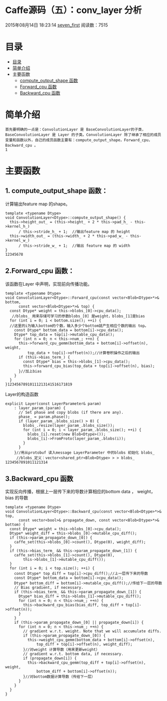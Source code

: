 # Caffe源码（五）：conv_layer 分析

2015年08月14日 18:23:14 [seven_first](https://me.csdn.net/seven_first) 阅读数：7515



# 目录



- [目录](https://blog.csdn.net/seven_first/article/details/47665817#%E7%9B%AE%E5%BD%95)
- [简单介绍](https://blog.csdn.net/seven_first/article/details/47665817#%E7%AE%80%E5%8D%95%E4%BB%8B%E7%BB%8D)
- 主要函数
  - [compute_output_shape 函数](https://blog.csdn.net/seven_first/article/details/47665817#1-computeoutputshape-%E5%87%BD%E6%95%B0)
  - [Forward_cpu 函数](https://blog.csdn.net/seven_first/article/details/47665817#2forwardcpu-%E5%87%BD%E6%95%B0)
  - [Backward_cpu 函数](https://blog.csdn.net/seven_first/article/details/47665817#3backwardcpu-%E5%87%BD%E6%95%B0)



# 简单介绍

```
首先要明确的一点是：ConvolutionLayer 是 BaseConvolutionLayer的子类，BaseConvolutionLayer 是 Layer 的子类。ConvolutionLayer 除了继承了相应的成员变量和函数以外，自己的成员函数主要有：compute_output_shape，Forward_cpu，Backward_cpu 。
1
```

# 主要函数

## 1. compute_output_shape 函数：

计算输出feature map 的shape。

```
template <typename Dtype>
void ConvolutionLayer<Dtype>::compute_output_shape() {
  this->height_out_ = (this->height_ + 2 * this->pad_h_ - this->kernel_h_)
      / this->stride_h_ + 1;  //输出feature map 的 height
  this->width_out_ = (this->width_ + 2 * this->pad_w_ - this->kernel_w_)
      / this->stride_w_ + 1;  //输出 feature map 的 width 
}
12345678
```

## 2.Forward_cpu 函数：

该函数在Layer 中声明，实现前向传播功能。

```
template <typename Dtype>
void ConvolutionLayer<Dtype>::Forward_cpu(const vector<Blob<Dtype>*>& bottom,
      const vector<Blob<Dtype>*>& top) {
  const Dtype* weight = this->blobs_[0]->cpu_data();
   //blobs_ 用来存储可学习的参数blobs_[0] 是weight，blobs_[1]是bias
  for (int i = 0; i < bottom.size(); ++i) { 
  //这里的i为输入bottom的个数，输入多少个bottom就产生相应个数的输出 top。
    const Dtype* bottom_data = bottom[i]->cpu_data();
    Dtype* top_data = top[i]->mutable_cpu_data();
    for (int n = 0; n < this->num_; ++n) {
      this->forward_cpu_gemm(bottom_data + bottom[i]->offset(n), weight,
          top_data + top[i]->offset(n));//计算卷积操作之后的输出
      if (this->bias_term_) {
        const Dtype* bias = this->blobs_[1]->cpu_data();
        this->forward_cpu_bias(top_data + top[i]->offset(n), bias);
      }//加上bias
    }
  }
}12345678910111213141516171819
```

Layer的构造函数

```
explicit Layer(const LayerParameter& param)
    : layer_param_(param) {
      // Set phase and copy blobs (if there are any).
      phase_ = param.phase();
      if (layer_param_.blobs_size() > 0) {
        blobs_.resize(layer_param_.blobs_size());
        for (int i = 0; i < layer_param_.blobs_size(); ++i) {
          blobs_[i].reset(new Blob<Dtype>());
          blobs_[i]->FromProto(layer_param_.blobs(i));
        }
      }
    }//用从protobuf 读入message LayerParameter 中的blobs 初始化 blobs_ 
     //blobs_定义：vector<shared_ptr<Blob<Dtype> > > blobs_
1234567891011121314
```

## 3.Backward_cpu 函数

实现反向传播，根据上一层传下来的导数计算相应的bottom data ， weight， bias 的导数

```
template <typename Dtype>
void ConvolutionLayer<Dtype>::Backward_cpu(const vector<Blob<Dtype>*>& top,
      const vector<bool>& propagate_down, const vector<Blob<Dtype>*>& bottom) {
  const Dtype* weight = this->blobs_[0]->cpu_data();
  Dtype* weight_diff = this->blobs_[0]->mutable_cpu_diff();
  if (this->param_propagate_down_[0]) {
    caffe_set(this->blobs_[0]->count(), Dtype(0), weight_diff);
  }
  if (this->bias_term_ && this->param_propagate_down_[1]) {
    caffe_set(this->blobs_[1]->count(), Dtype(0),
        this->blobs_[1]->mutable_cpu_diff());
  }
  for (int i = 0; i < top.size(); ++i) {
    const Dtype* top_diff = top[i]->cpu_diff();//上一层传下来的导数
    const Dtype* bottom_data = bottom[i]->cpu_data();
    Dtype* bottom_diff = bottom[i]->mutable_cpu_diff();//传给下一层的导数
    // Bias gradient, if necessary.
    if (this->bias_term_ && this->param_propagate_down_[1]) {
      Dtype* bias_diff = this->blobs_[1]->mutable_cpu_diff();
      for (int n = 0; n < this->num_; ++n) {
        this->backward_cpu_bias(bias_diff, top_diff + top[i]->offset(n));
      }
    }
    if (this->param_propagate_down_[0] || propagate_down[i]) {
      for (int n = 0; n < this->num_; ++n) {
        // gradient w.r.t. weight. Note that we will accumulate diffs.
        if (this->param_propagate_down_[0]) {
          this->weight_cpu_gemm(bottom_data + bottom[i]->offset(n),
              top_diff + top[i]->offset(n), weight_diff);
        }//对weight 计算导数（用来更新weight）
        // gradient w.r.t. bottom data, if necessary.
        if (propagate_down[i]) {
          this->backward_cpu_gemm(top_diff + top[i]->offset(n), weight,
              bottom_diff + bottom[i]->offset(n));
        }//对bottom数据计算导数（传给下一层）
      }
    }
  }
}
```